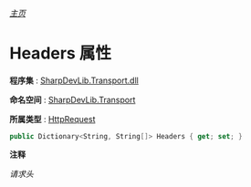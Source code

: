###### [主页](./Index.md "主页")

# Headers 属性

**程序集** : [SharpDevLib.Transport.dll](./SharpDevLib.Transport.assembly.md "SharpDevLib.Transport.dll")

**命名空间** : [SharpDevLib.Transport](./SharpDevLib.Transport.namespace.md "SharpDevLib.Transport")

**所属类型** : [HttpRequest](./SharpDevLib.Transport.HttpRequest.md "HttpRequest")

``` csharp
public Dictionary<String, String[]> Headers { get; set; }
```

**注释**

*请求头*



